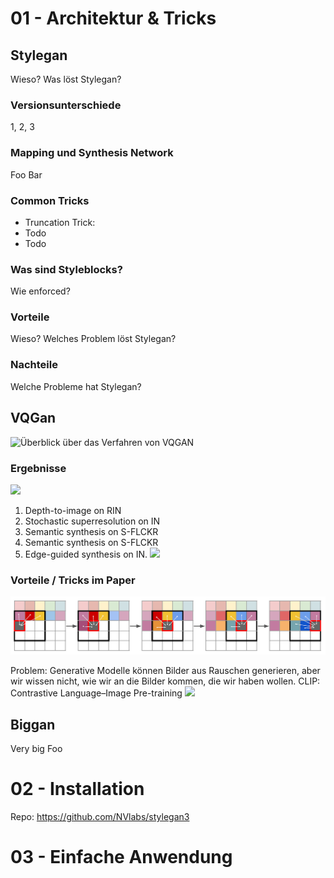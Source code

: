 # 01 - Architektur & Tricks
## Stylegan
Wieso? Was löst Stylegan?

### Versionsunterschiede
1, 2, 3

### Mapping und Synthesis Network
Foo Bar

### Common Tricks
+ Truncation Trick:
+ Todo
+ Todo

### Was sind Styleblocks?
Wie enforced?

### Vorteile
Wieso? Welches Problem löst Stylegan?

### Nachteile
Welche Probleme hat Stylegan?

## VQGan

![Überblick über das Verfahren von VQGAN](https://compvis.github.io/taming-transformers/paper/teaser.png "Überblick")

### Ergebnisse
![](https://compvis.github.io/taming-transformers/images/article-Figure13-1.jpg)
1. Depth-to-image on RIN
2. Stochastic superresolution on IN
3. Semantic synthesis on S-FLCKR
4. Semantic synthesis on S-FLCKR
5. Edge-guided synthesis on IN.
![](https://compvis.github.io/taming-transformers/images/article-Figure6-1.jpg)

### Vorteile / Tricks im Paper
![](../vqgan_explanation/sliding_attention.png)

Problem: Generative Modelle können Bilder aus Rauschen generieren, aber wir wissen nicht, wie wir an die Bilder kommen, die wir haben wollen. 
CLIP: Contrastive Language–Image Pre-training
![](https://miro.medium.com/max/1400/1*IOOGa1YmHUo0P4ntmzmUjw.png)

## Biggan
Very big Foo


# 02 - Installation
Repo: https://github.com/NVlabs/stylegan3

# 03 - Einfache Anwendung